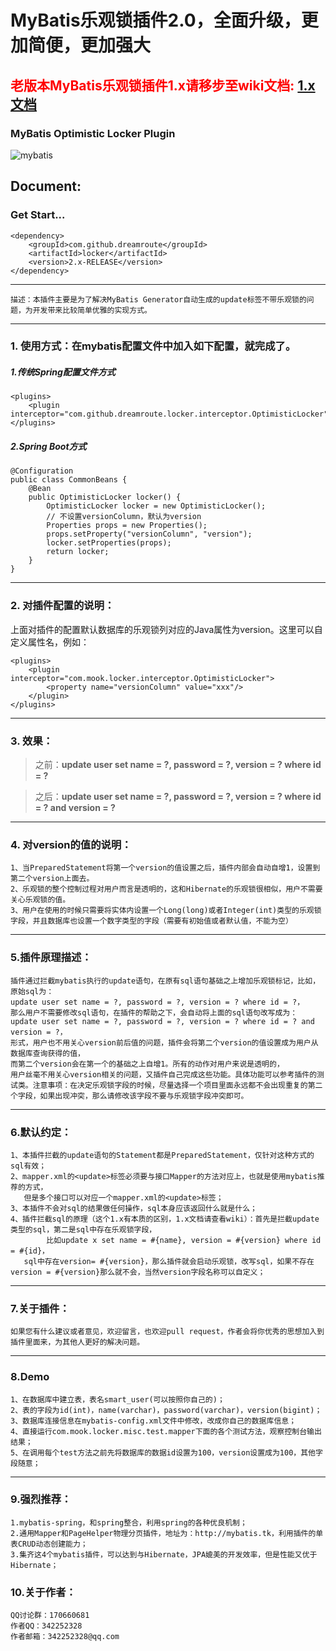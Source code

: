 # MyBatis乐观锁插件2.0，全面升级，更加简便，更加强大 #

## <font color="red">老版本MyBatis乐观锁插件1.x请移步至wiki文档:</font> [1.x文档](https://github.com/Dreamroute/locker/wiki/mybatis%E4%B9%90%E8%A7%82%E9%94%811.x%E6%96%87%E6%A1%A3 "1.x文档")

### MyBatis Optimistic Locker Plugin ###

![mybatis](http://mybatis.github.io/images/mybatis-logo.png)


## Document: ##

### Get Start...
```
<dependency>
    <groupId>com.github.dreamroute</groupId>
    <artifactId>locker</artifactId>
    <version>2.x-RELEASE</version>
</dependency>
```
	
----------

	描述：本插件主要是为了解决MyBatis Generator自动生成的update标签不带乐观锁的问题，为开发带来比较简单优雅的实现方式。

----------
### 1. 使用方式：在mybatis配置文件中加入如下配置，就完成了。 ###
##### 1.传统Spring配置文件方式
	<plugins>
		<plugin interceptor="com.github.dreamroute.locker.interceptor.OptimisticLocker"/>
	</plugins>
##### 2.Spring Boot方式
    @Configuration
    public class CommonBeans {
        @Bean
        public OptimisticLocker locker() {
            OptimisticLocker locker = new OptimisticLocker();
            // 不设置versionColumn，默认为version
            Properties props = new Properties();
            props.setProperty("versionColumn", "version");
            locker.setProperties(props);
            return locker;
        }
    }
    

----------

### 2. 对插件配置的说明： ###
	
上面对插件的配置默认数据库的乐观锁列对应的Java属性为version。这里可以自定义属性名，例如：

	<plugins>
		<plugin interceptor="com.mook.locker.interceptor.OptimisticLocker">
			<property name="versionColumn" value="xxx"/>
		</plugin>
	</plugins>

----------

### 3. 效果： ###
> 之前：**update user set name = ?, password = ?, version = ? where id = ?**

> 之后：**update user set name = ?, password = ?, version = ? where id = ? and version = ?**

----------


### 4. 对version的值的说明： ###
	1、当PreparedStatement将第一个version的值设置之后，插件内部会自动自增1，设置到第二个version上面去。
	2、乐观锁的整个控制过程对用户而言是透明的，这和Hibernate的乐观锁很相似，用户不需要关心乐观锁的值。
	3、用户在使用的时候只需要将实体内设置一个Long(long)或者Integer(int)类型的乐观锁字段，并且数据库也设置一个数字类型的字段（需要有初始值或者默认值，不能为空）

----------
### 5.插件原理描述： ###
	插件通过拦截mybatis执行的update语句，在原有sql语句基础之上增加乐观锁标记，比如，原始sql为：
	update user set name = ?, password = ?, version = ? where id = ?，
	那么用户不需要修改sql语句，在插件的帮助之下，会自动将上面的sql语句改写成为：
	update user set name = ?, password = ?, version = ? where id = ? and version = ?，
	形式，用户也不用关心version前后值的问题，插件会将第二个version的值设置成为用户从数据库查询获得的值，
	而第二个version会在第一个的基础之上自增1。所有的动作对用户来说是透明的，
	用户丝毫不用关心version相关的问题，又插件自己完成这些功能。具体功能可以参考插件的测试类。注意事项：在决定乐观锁字段的时候，尽量选择一个项目里面永远都不会出现重复的第二个字段，如果出现冲突，那么请修改该字段不要与乐观锁字段冲突即可。

----------

### 6.默认约定： ###
	1、本插件拦截的update语句的Statement都是PreparedStatement，仅针对这种方式的sql有效；
	2、mapper.xml的<update>标签必须要与接口Mapper的方法对应上，也就是使用mybatis推荐的方式，
	   但是多个接口可以对应一个mapper.xml的<update>标签；
	3、本插件不会对sql的结果做任何操作，sql本身应该返回什么就是什么；
	4、插件拦截sql的原理（这个1.x有本质的区别，1.x文档请查看wiki）：首先是拦截update类型的sql，第二是sql中存在乐观锁字段，
	        比如update x set name = #{name}, version = #{version} where id = #{id}，
	   sql中存在version= #{version}，那么插件就会启动乐观锁，改写sql，如果不存在version = #{version}那么就不会，当然version字段名称可以自定义；

----------


### 7.关于插件： ###
	如果您有什么建议或者意见，欢迎留言，也欢迎pull request，作者会将你优秀的思想加入到插件里面来，为其他人更好的解决问题。

----------
### 8.Demo ###
	1、在数据库中建立表，表名smart_user(可以按照你自己的)；
	2、表的字段为id(int)，name(varchar)，password(varchar)，version(bigint)；
	3、数据库连接信息在mybatis-config.xml文件中修改，改成你自己的数据库信息；
	4、直接运行com.mook.locker.misc.test.mapper下面的各个测试方法，观察控制台输出结果；
	5、在调用每个test方法之前先将数据库的数据id设置为100，version设置成为100，其他字段随意；

----------

### 9.强烈推荐： ###
	1.mybatis-spring，和spring整合，利用spring的各种优良机制；
	2.通用Mapper和PageHelper物理分页插件，地址为：http://mybatis.tk，利用插件的单表CRUD动态创建能力；
	3.集齐这4个mybatis插件，可以达到与Hibernate，JPA媲美的开发效率，但是性能又优于Hibernate；

### 10.关于作者： ###
	QQ讨论群：170660681
	作者QQ：342252328
	作者邮箱：342252328@qq.com
